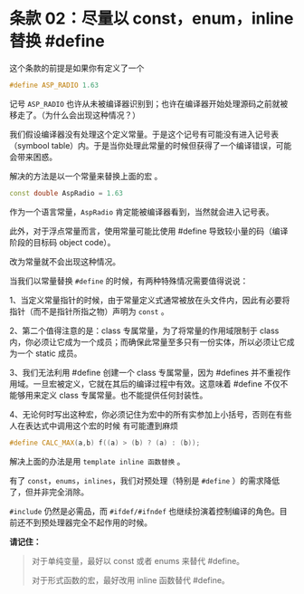 # 条款 02：尽量以 const，enum，inline替换 #define

这个条款的前提是如果你有定义了一个

```c++
#define ASP_RADIO 1.63
```

记号 `ASP_RADIO` 也许从未被编译器识别到；也许在编译器开始处理源码之前就被移走了。（为什么会出现这种情况？）

我们假设编译器没有处理这个定义常量。于是这个记号有可能没有进入记号表（symbool table）内。于是当你处理此常量的时候但获得了一个编译错误，可能会带来困惑。

解决的方法是以一个常量来替换上面的宏 。

```c++
const double AspRadio = 1.63
```

作为一个语言常量，`AspRadio` 肯定能被编译器看到，当然就会进入记号表。

此外，对于浮点常量而言，使用常量可能比使用 #define 导致较小量的码（编译阶段的目标码 object code）。

改为常量就不会出现这种情况。

当我们以常量替换 `#define`  的时候，有两种特殊情况需要值得说说：

1、当定义常量指针的时候，由于常量定义式通常被放在头文件内，因此有必要将指针（而不是指针所指之物）声明为 `const` 。

2、第二个值得注意的是：class 专属常量，为了将常量的作用域限制于 class 内，你必须让它成为一个成员；而确保此常量至多只有一份实体，所以必须让它成为一个 static 成员。

3、我们无法利用 #define 创建一个 class 专属常量，因为 #defines 并不重视作用域。一旦宏被定义，它就在其后的编译过程中有效。这意味着 #define 不仅不能够用来定义 class 专属常量。也不能提供任何封装性。

4、无论何时写出这种宏，你必须记住为宏中的所有实参加上小括号，否则在有些人在表达式中调用这个宏的时候 有可能遭到麻烦

```c++
#define CALC_MAX(a,b) f((a) > (b) ? (a) : (b));
```

解决上面的办法是用 `template inline 函数替换` 。

有了 `const`，`enums`，`inlines`，我们对预处理（特别是 `#define` ）的需求降低了，但并非完全消除。 

`#include` 仍然是必需品，而 `#ifdef/#ifndef` 也继续扮演着控制编译的角色。目前还不到预处理器完全不起作用的时候。

**请记住：**

> 对于单纯变量，最好以 const 或者 enums 来替代 #define。
>
> 对于形式函数的宏，最好改用 inline 函数替代 #define。